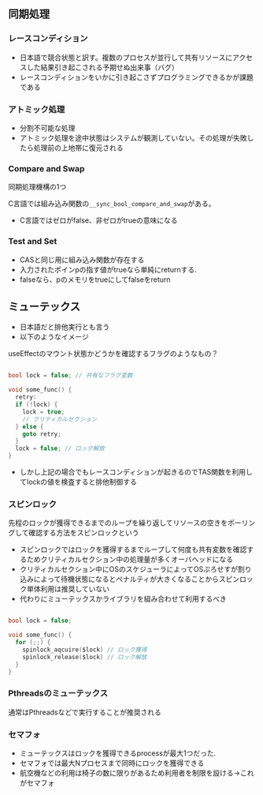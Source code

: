 ## 同期処理

### レースコンディション
- 日本語で競合状態と訳す。複数のプロセスが並行して共有リソースにアクセスした結果引き起こされる予期せぬ出来事（バグ）
- レースコンディションをいかに引き起こさずプログラミングできるかが課題である

### アトミック処理
- 分割不可能な処理
- アトミック処理を途中状態はシステムが観測していない。その処理が失敗したら処理前の上地帯に復元される

### Compare and Swap
同期処理機構の1つ

C言語では組み込み関数の`__sync_bool_compare_and_swap`がある。
- C言語ではゼロがfalse、非ゼロがtrueの意味になる

### Test and Set
- CASと同じ用に組み込み関数が存在する
- 入力されたポインpの指す値がtrueなら単純にreturnする.
- falseなら、pのメモリをtrueにしてfalseをreturn

## ミューテックス
- 日本語だと排他実行とも言う
- 以下のようなイメージ

useEffectのマウント状態かどうかを確認するフラグのようなもの？

```c

bool lock = false; // 共有なフラグ変数

void some_func() {
  retry:
  if (!lock) {
    lock = true;
    // クリティカルセクション
  } else {
    goto retry;
  }
  lock = false; // ロック解放
}

```

- しかし上記の場合でもレースコンディションが起きるのでTAS関数を利用してlockの値を検査すると排他制御する


### スピンロック
先程のロックが獲得できるまでのループを繰り返してリソースの空きをポーリングして確認する方法をスピンロックという

- スピンロックではロックを獲得するまでループして何度も共有変数を確認するためクリティカルセクション中の処理量が多くオーバヘッドになる
- クリティカルセクション中にOSのスケジューラによってOSぷろせすが割り込みによって待機状態になるとペナルティが大きくなることからスピンロック単体利用は推奨していない
- 代わりにミューテックスかライブラリを組み合わせて利用するべき

```c

bool lock = false;

void some_func() {
  for (;;) {
    spinlock_aqcuire($lock) // ロック獲得
    spinlock_release($lock) // ロック解放
  }
}

```

### Pthreadsのミューテックス

通常はPthreadsなどで実行することが推奨される

### セマフォ
- ミューテックスはロックを獲得できるprocessが最大1つだった.
- セマフォでは最大Nプロセスまで同時にロックを獲得できる
- 航空機などの利用は椅子の数に限りがあるため利用者を制限を設ける→これがセマフォ